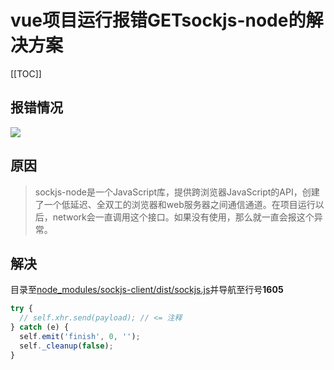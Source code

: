 # vue项目运行报错GETsockjs-node的解决方案

[[TOC]]

## 报错情况

![](https://wuxizheing.oss-cn-beijing.aliyuncs.com/images/20201001112558.png)

## 原因
> sockjs-node是一个JavaScript库，提供跨浏览器JavaScript的API，创建了一个低延迟、全双工的浏览器和web服务器之间通信通道。在项目运行以后，network会一直调用这个接口。如果没有使用，那么就一直会报这个异常。

## 解决
目录至<u>node_modules/sockjs-client/dist/sockjs.js</u>并导航至行号**1605**
```js
try {
  // self.xhr.send(payload); // <= 注释
} catch (e) {
  self.emit('finish', 0, '');
  self._cleanup(false);
}
```